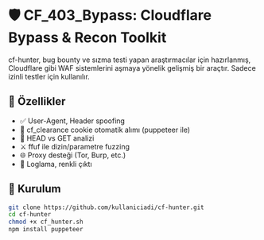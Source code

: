 
# 🛡️ CF_403_Bypass: Cloudflare Bypass & Recon Toolkit

cf-hunter, bug bounty ve sızma testi yapan araştırmacılar için hazırlanmış, Cloudflare gibi WAF sistemlerini aşmaya yönelik gelişmiş bir araçtır. Sadece izinli testler için kullanılır.

## 🚀 Özellikler
- ✅ User-Agent, Header spoofing
- 🍪 cf_clearance cookie otomatik alımı (puppeteer ile)
- 🧪 HEAD vs GET analizi
- ⚔️ ffuf ile dizin/parametre fuzzing
- 🌐 Proxy desteği (Tor, Burp, etc.)
- 📝 Loglama, renkli çıktı

## 🔧 Kurulum

```bash
git clone https://github.com/kullaniciadi/cf-hunter.git
cd cf-hunter
chmod +x cf_hunter.sh
npm install puppeteer
